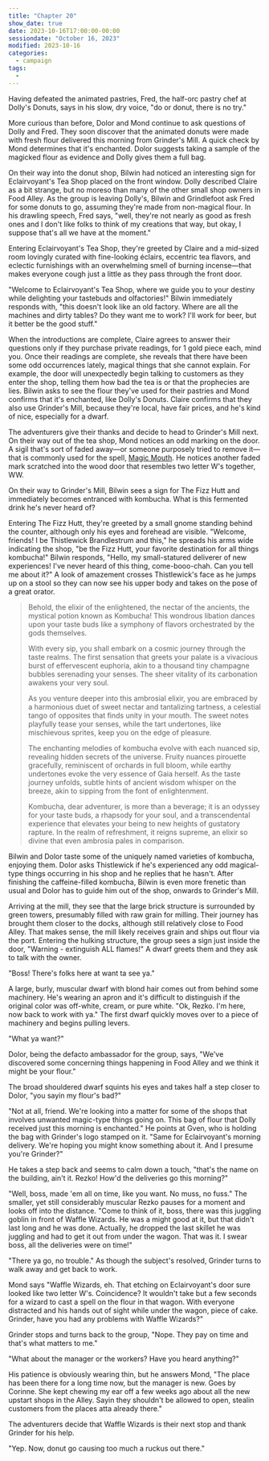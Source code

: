 ```yaml
---
title: "Chapter 20"
show_date: true
date: 2023-10-16T17:00:00-00:00
sessiondate: "October 16, 2023"
modified: 2023-10-16
categories:
  - campaign
tags:
  - 
---
```


Having defeated the animated pastries, Fred, the half-orc pastry chef at Dolly's Donuts, 
says in his slow, dry voice, "do or donut, there is no try."

More curious than before, Dolor and Mond continue to ask questions of Dolly and Fred. They
soon discover that the animated donuts were made with fresh flour delivered this morning
from Grinder's Mill. A quick check by Mond determines that it's enchanted. Dolor suggests
taking a sample of the magicked flour as evidence and Dolly gives them a full bag. 

On their way into the donut shop, Bilwin had noticed an interesting sign for Eclairvoyant's
Tea Shop placed on the front window. Dolly described Claire as a bit strange, but no moreso
than many of the other small shop owners in Food Alley. As the group is leaving Dolly's,
Bilwin and Grindlefoot ask Fred for some donuts to go, assuming they're made from non-magical
flour. In his drawling speech, Fred says, "well, they're not nearly as good as fresh ones and
I don't like folks to think of my creations that way, but okay, I suppose that's all we
have at the moment."

Entering Eclairvoyant's Tea Shop, they're greeted by Claire and a mid-sized room lovingly
curated with fine-looking éclairs, eccentric tea flavors, and eclectic furnishings with
an overwhelming smell of burning incense—that makes everyone cough just a little as they
pass through the front door.

"Welcome to Eclairvoyant's Tea Shop, where we guide you to your destiny while delighting
your tastebuds and olfactories!" Bilwin immediately responds with, "this doesn't look like
an old factory. Where are all the machines and dirty tables? Do they want me to work? I'll
work for beer, but it better be the good stuff."

When the introductions are complete, Claire agrees to answer their questions only if they
purchase private readings, for 1 gold piece each, mind you. Once their readings are complete,
she reveals that there have been some odd occurrences lately, magical things that she
cannot explain. For example, the door will unexpectedly begin talking to customers as they
enter the shop, telling them how bad the tea is or that the prophecies are lies.
Bilwin asks to see the flour they've used for their pastries and Mond
confirms that it's enchanted, like Dolly's Donuts. Claire confirms that they also use
Grinder's Mill, because they're local, have fair prices, and he's kind of nice,
especially for a dwarf.

The adventurers give their thanks and decide to head to Grinder's Mill next. On their way
out of the tea shop, Mond notices an odd marking on the door. A sigil that's sort of faded away—or
someone purposely tried to remove it—that is commonly used for the spell, 
[Magic Mouth](https://www.dndbeyond.com/spells/magic-mouth). He notices another faded mark
scratched into the wood door that resembles two letter W's together, WW.

On their way to Grinder's Mill, Bilwin sees a sign for The Fizz Hutt and immediately becomes
entranced with kombucha. What is this fermented drink he's never heard of?

Entering The Fizz Hutt, they're greeted by a small gnome standing behind the counter,
although only his eyes and forehead are visible. "Welcome, friends! I be Thistlewick
Brandlestrum and this," he spreads his arms wide indicating the shop, "be the Fizz Hutt,
your favorite destination for all things kombucha!" Bilwin responds, "Hello, my
small-statured deliverer of new experiences! I've never heard of this thing,
come-booo-chah. Can you tell me about it?" A look of amazement crosses Thistlewick's face
as he jumps up on a stool so they can now see his upper body and takes on the pose of
a great orator.

> Behold, the elixir of the enlightened, the nectar of the ancients, the mystical potion
> known as Kombucha! This wondrous libation dances upon your taste buds like a symphony of
> flavors orchestrated by the gods themselves.
> 
> With every sip, you shall embark on a cosmic journey through the taste realms. The first
> sensation that greets your palate is a vivacious burst of effervescent euphoria, akin to
> a thousand tiny champagne bubbles serenading your senses. The sheer vitality of its
> carbonation awakens your very soul.
> 
> As you venture deeper into this ambrosial elixir, you are embraced by a harmonious duet
> of sweet nectar and tantalizing tartness, a celestial tango of opposites that finds unity
> in your mouth. The sweet notes playfully tease your senses, while the tart undertones,
> like mischievous sprites, keep you on the edge of pleasure.
> 
> The enchanting melodies of kombucha evolve with each nuanced sip, revealing hidden secrets
> of the universe. Fruity nuances pirouette gracefully, reminiscent of orchards in full bloom,
> while earthy undertones evoke the very essence of Gaia herself. As the taste journey unfolds,
> subtle hints of ancient wisdom whisper on the breeze, akin to sipping from the font of
> enlightenment.
> 
> Kombucha, dear adventurer, is more than a beverage; it is an odyssey for your taste buds,
> a rhapsody for your soul, and a transcendental experience that elevates your being to new
> heights of gustatory rapture. In the realm of refreshment, it reigns supreme, an elixir
> so divine that even ambrosia pales in comparison.

Bilwin and Dolor taste some of the uniquely named varieties of kombucha, enjoying them. Dolor
asks Thistlewick if he's experienced any odd magical-type things occurring in his shop and he
replies that he hasn't. After finishing the caffeine-filled kombucha, Bilwin is even more
frenetic than usual and Dolor has to guide him out of the shop, onwards to Grinder's Mill.

Arriving at the mill, they see that the large brick structure is surrounded by green towers,
presumably filled with raw grain for milling. Their journey has brought them closer to the docks,
although still relatively close to Food Alley. That makes sense, the mill likely receives
grain and ships out flour via the port. Entering the hulking structure, the group sees
a sign just inside the door, "Warning - extinguish ALL flames!" A dwarf greets them and
they ask to talk with the owner. 

"Boss! There's folks here at want ta see ya."

A large, burly, muscular dwarf with blond hair comes out from behind some machinery. He's
wearing an apron and it's difficult to distinguish if the original color was off-white,
cream, or pure white. "Ok, Rezko. I'm here, now back to work with ya." The first dwarf 
quickly moves over to a piece of machinery and begins pulling levers.

"What ya want?"

Dolor, being the defacto ambassador for the group, says, "We've discovered some concerning
things happening in Food Alley and we think it might be your flour."

The broad shouldered dwarf squints his eyes and takes half a step closer to Dolor, "you
sayin my flour's bad?"

"Not at all, friend. We're looking into a matter for some of the shops that involves
unwanted magic-type things going on. This bag of flour that Dolly received just this morning
is enchanted." He points at Gven, who is holding the bag with Grinder's logo stamped on it.
"Same for Eclairvoyant's morning delivery. We're hoping you might know
something about it. And I presume you're Grinder?"

He takes a step back and seems to calm down a touch, "that's the name on the building,
ain't it. Rezko! How'd the deliveries go this morning?"

"Well, boss, made 'em all on time, like you want. No muss, no fuss." The smaller, yet still
considerably muscular Rezko pauses for a moment and looks off into the distance. "Come
to think of it, boss, there was this juggling goblin in front of Waffle Wizards. He was
a might good at it, but that didn't last long and he was done. Actually, he dropped
the last skillet he was juggling and had to get it out from under the wagon. That was it.
I swear boss, all the deliveries were on time!"

"There ya go, no trouble." As though the subject's resolved, Grinder turns to walk away
and get back to work.

Mond says "Waffle Wizards, eh. That etching on Eclairvoyant's door sure looked like two
letter W's. Coincidence? It wouldn't take but a few seconds for a wizard to cast a spell
on the flour in that wagon. With everyone distracted and his hands out of sight while
under the wagon, piece of cake. Grinder, have you had any problems with Waffle Wizards?"

Grinder stops and turns back to the group, "Nope. They pay on time and that's what matters
to me."

"What about the manager or the workers? Have you heard anything?"

His patience is obviously wearing thin, but he answers Mond, "The place has been there
for a long time now, but the manager is new. Goes by Corinne. She kept chewing my ear off
a few weeks ago about all the new upstart shops in the Alley. Sayin they shouldn't be
allowed to open, stealin customers from the places atta already there."

The adventurers decide that Waffle Wizards is their next stop and thank Grinder for
his help.

"Yep. Now, donut go causing too much a ruckus out there."

<!-- em dash: — | kebyoard shortcut = Option + Shift + Dash (-) -->
<!-- https://oatcookies.neocities.org/dndmoney to convert copper, silver, gold, and more into CP -->

